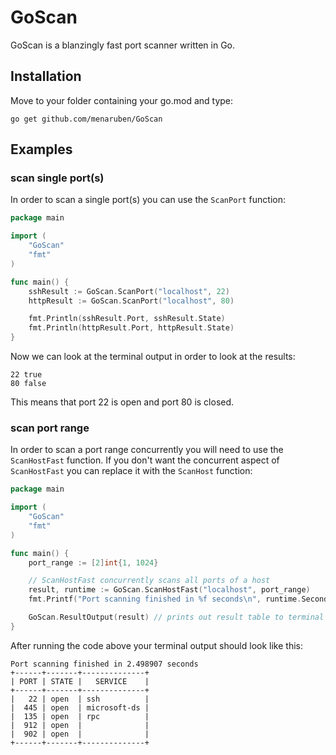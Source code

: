 # GoScan
GoScan is a blanzingly fast port scanner written in Go.

## Installation
Move to your folder containing your go.mod and type:
```
go get github.com/menaruben/GoScan
```

## Examples
### scan single port(s)
In order to scan a single port(s) you can use the ```ScanPort``` function:
```go
package main

import (
	"GoScan"
	"fmt"
)

func main() {
	sshResult := GoScan.ScanPort("localhost", 22)
	httpResult := GoScan.ScanPort("localhost", 80)

	fmt.Println(sshResult.Port, sshResult.State)
	fmt.Println(httpResult.Port, httpResult.State)
}
```
Now we can look at the terminal output in order to look at the results:
```
22 true
80 false
```
This means that port 22 is open and port 80 is closed.

### scan port range
In order to scan a port range concurrently you will need to use the ```ScanHostFast``` function. If you don't want the concurrent aspect of ```ScanHostFast``` you can replace it with the ```ScanHost``` function:

```go
package main

import (
	"GoScan"
	"fmt"
)

func main() {
    port_range := [2]int{1, 1024}

    // ScanHostFast concurrently scans all ports of a host
    result, runtime := GoScan.ScanHostFast("localhost", port_range)
    fmt.Printf("Port scanning finished in %f seconds\n", runtime.Seconds())

    GoScan.ResultOutput(result) // prints out result table to terminal
}
```
After running the code above your terminal output should look like this:
```
Port scanning finished in 2.498907 seconds
+------+-------+--------------+
| PORT | STATE |   SERVICE    |
+------+-------+--------------+
|   22 | open  | ssh          |
|  445 | open  | microsoft-ds |
|  135 | open  | rpc          |
|  912 | open  |              |
|  902 | open  |              |
+------+-------+--------------+
```
